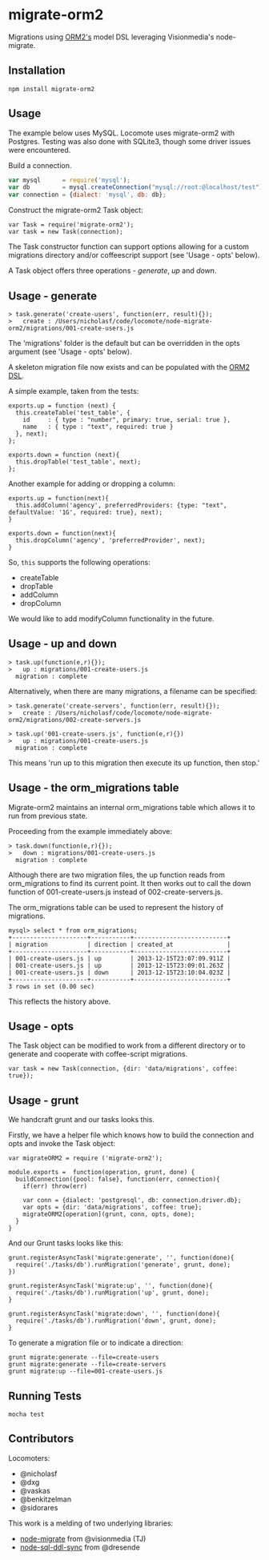 # migrate-orm2

Migrations using [ORM2's](https://github.com/dresende/node-sql-ddl-sync) model DSL leveraging Visionmedia's node-migrate.

## Installation

```
npm install migrate-orm2
```

## Usage

The example below uses MySQL. Locomote uses migrate-orm2 with Postgres. Testing was also done with SQLite3, though some driver issues were encountered.

Build a connection.

```js
var mysql      = require('mysql');
var db         = mysql.createConnection("mysql://root:@localhost/test");
var connection = {dialect: 'mysql', db: db};
```

Construct the migrate-orm2 Task object:

```
var Task = require('migrate-orm2');
var task = new Task(connection);
```

The Task constructor function can support options allowing for a custom migrations directory and/or coffeescript support (see 'Usage - opts' below).

A Task object offers three operations - *generate*, *up* and *down*.

## Usage - generate

```
> task.generate('create-users', function(err, result){});
>   create : /Users/nicholasf/code/locomote/node-migrate-orm2/migrations/001-create-users.js

```

The 'migrations' folder is the default but can be overridden in the opts argument (see 'Usage - opts' below).

A skeleton migration file now exists and can be populated with the [ORM2 DSL](https://github.com/dresende/node-sql-ddl-sync#example).

A simple example, taken from the tests:

```
exports.up = function (next) {
  this.createTable('test_table', {
    id     : { type : "number", primary: true, serial: true },
    name   : { type : "text", required: true }
  }, next);
};

exports.down = function (next){
  this.dropTable('test_table', next);
};

```

Another example for adding or dropping a column:

```
exports.up = function(next){
  this.addColumn('agency', preferredProviders: {type: "text", defaultValue: '1G', required: true}, next);
}

exports.down = function(next){
  this.dropColumn('agency', 'preferredProvider', next);
}
```

So, ```this``` supports the following operations:

* createTable
* dropTable
* addColumn
* dropColumn

We would like to add modifyColumn functionality in the future.

## Usage - up and down

```
> task.up(function(e,r){});
>   up : migrations/001-create-users.js
  migration : complete
```

Alternatively, when there are many migrations, a filename can be specified:

```
> task.generate('create-servers', function(err, result){});
>   create : /Users/nicholasf/code/locomote/node-migrate-orm2/migrations/002-create-servers.js

> task.up('001-create-users.js', function(e,r){})
>   up : migrations/001-create-users.js
  migration : complete
```

This means 'run up to this migration then execute its up function, then stop.'

## Usage - the orm_migrations table

Migrate-orm2 maintains an internal orm_migrations table which allows it to run from previous state.

Proceeding from the example immediately above:

```
> task.down(function(e,r){});
>   down : migrations/001-create-users.js
  migration : complete
```

Although there are two migration files, the up function reads from orm_migrations to find its current point. It then works out to call the down function of 001-create-users.js instead of 002-create-servers.js.

The orm_migrations table can be used to represent the history of migrations.

```
mysql> select * from orm_migrations;
+---------------------+-----------+--------------------------+
| migration           | direction | created_at               |
+---------------------+-----------+--------------------------+
| 001-create-users.js | up        | 2013-12-15T23:07:09.911Z |
| 001-create-users.js | up        | 2013-12-15T23:09:01.263Z |
| 001-create-users.js | down      | 2013-12-15T23:10:04.023Z |
+---------------------+-----------+--------------------------+
3 rows in set (0.00 sec)

```

This reflects the history above.

## Usage - opts

The Task object can be modified to work from a different directory or to generate and cooperate with coffee-script migrations.

```
var task = new Task(connection, {dir: 'data/migrations', coffee: true});
```

## Usage - grunt

We handcraft grunt and our tasks looks this.

Firstly, we have a helper file which knows how to build the connection and opts and invoke the Task object:

```
var migrateORM2 = require ('migrate-orm2');

module.exports =  function(operation, grunt, done) {
  buildConnection({pool: false}, function(err, connection){
    if(err) throw(err)

    var conn = {dialect: 'postgresql', db: connection.driver.db};
    var opts = {dir: 'data/migrations', coffee: true};
    migrateORM2[operation](grunt, conn, opts, done);
  }
}
```

And our Grunt tasks looks like this:

```
grunt.registerAsyncTask('migrate:generate', '', function(done){
  require('./tasks/db').runMigration('generate', grunt, done);
})

grunt.registerAsyncTask('migrate:up', '', function(done){
  require('./tasks/db').runMigration('up', grunt, done);
}

grunt.registerAsyncTask('migrate:down', '', function(done){
  require('./tasks/db').runMigration('down', grunt, done);
}
```

To generate a migration file or to indicate a direction:

```
grunt migrate:generate --file=create-users
grunt migrate:generate --file=create-servers
grunt migrate:up --file=001-create-users.js
```

## Running Tests

```
mocha test
```

## Contributors

Locomoters:
* @nicholasf
* @dxg
* @vaskas
* @benkitzelman
* @sidorares

This work is a melding of two underlying libraries:

* [node-migrate](https://github.com/visionmedia/node-migrate) from @visionmedia (TJ)
* [node-sql-ddl-sync](https://github.com/dresende/node-sql-ddl-sync) from @dresende

